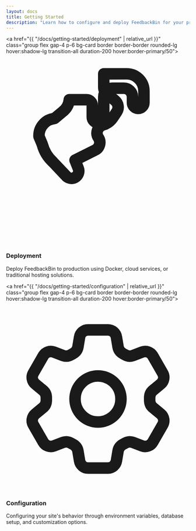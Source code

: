 ```yaml
---
layout: docs
title: Getting Started
description: "Learn how to configure and deploy FeedbackBin for your production feedback management needs."
---
```


<div class="grid grid-cols-1 md:grid-cols-2 gap-6 my-8">

  <a href="{{ "/docs/getting-started/deployment" | relative_url }}" class="group flex gap-4 p-6 bg-card border border-border rounded-lg hover:shadow-lg transition-all duration-200 hover:border-primary/50">
    <div class="w-12 h-12 bg-primary/10 rounded-lg flex items-center justify-center group-hover:bg-primary/20 transition-colors flex-shrink-0 mt-8">
      <svg class="w-6 h-6 text-primary" fill="none" viewBox="0 0 24 24" stroke-width="1.5" stroke="currentColor">
        <path stroke-linecap="round" stroke-linejoin="round" d="M12.75 3.03v.568c0 .334.148.65.405.864l1.068.89c.442.369.535 1.01.216 1.49l-.51.766a2.25 2.25 0 01-1.161.886l-.143.048a1.107 1.107 0 00-.57 1.664c.369.555.169 1.307-.427 1.605L9 13.125l.423 1.059a.956.956 0 01-1.652.928L6.116 13.37a4.718 4.718 0 01-1.39-2.296l-.435-1.044A2.25 2.25 0 016.315 7.7l1.068-.89A2.25 2.25 0 008.25 5.25h2.25c.414 0 .75.336.75.75v1.5c0 .414.336.75.75.75s.75-.336.75-.75V4.875c0-.621.504-1.125 1.125-1.125h1.5c.621 0 1.125.504 1.125 1.125v.75c0 .414.336.75.75.75s.75-.336.75-.75v-1.5a2.25 2.25 0 00-2.25-2.25H12.75z" />
      </svg>
    </div>
    <div>
      <h3 class="text-lg font-semibold mb-2 group-hover:text-primary transition-colors">Deployment</h3>
      <p class="text-muted-foreground text-sm leading-relaxed">
        Deploy FeedbackBin to production using Docker, cloud services, or traditional hosting solutions.
      </p>
    </div>
  </a>

  <a href="{{ "/docs/getting-started/configuration" | relative_url }}" class="group flex gap-4 p-6 bg-card border border-border rounded-lg hover:shadow-lg transition-all duration-200 hover:border-primary/50">
    <div class="w-12 h-12 bg-primary/10 rounded-lg flex items-center justify-center group-hover:bg-primary/20 transition-colors flex-shrink-0 mt-8">
      <svg class="w-6 h-6 text-primary" fill="none" viewBox="0 0 24 24" stroke-width="1.5" stroke="currentColor">
        <path stroke-linecap="round" stroke-linejoin="round" d="M9.594 3.94c.09-.542.56-.94 1.11-.94h2.593c.55 0 1.02.398 1.11.94l.213 1.281c.063.374.313.686.645.87.074.04.147.083.22.127.324.196.72.257 1.075.124l1.217-.456a1.125 1.125 0 011.37.49l1.296 2.247a1.125 1.125 0 01-.26 1.431l-1.003.827c-.293.24-.438.613-.431.992a6.759 6.759 0 010 .255c-.007.378.138.75.43.99l1.005.828c.424.35.534.954.26 1.43l-1.298 2.247a1.125 1.125 0 01-1.369.491l-1.217-.456c-.355-.133-.75-.072-1.076.124a6.57 6.57 0 01-.22.128c-.331.183-.581.495-.644.869l-.213 1.28c-.09.543-.56.941-1.11.941h-2.594c-.55 0-1.019-.398-1.11-.94l-.213-1.281c-.062-.374-.312-.686-.644-.87a6.52 6.52 0 01-.22-.127c-.325-.196-.72-.257-1.076-.124l-1.217.456a1.125 1.125 0 01-1.369-.49l-1.297-2.247a1.125 1.125 0 01.26-1.431l1.004-.827c.292-.24.437-.613.43-.992a6.932 6.932 0 010-.255c.007-.378-.138-.75-.43-.99l-1.004-.828a1.125 1.125 0 01-.26-1.43l1.297-2.247a1.125 1.125 0 011.37-.491l1.216.456c.356.133.751.072 1.076-.124.072-.044.146-.087.22-.128.332-.183.582-.495.644-.869l.214-1.281z" />
        <path stroke-linecap="round" stroke-linejoin="round" d="M15 12a3 3 0 11-6 0 3 3 0 016 0z" />
      </svg>
    </div>
    <div>
      <h3 class="text-lg font-semibold mb-2 group-hover:text-primary transition-colors">Configuration</h3>
      <p class="text-muted-foreground text-sm leading-relaxed">
        Configuring your site's behavior through environment variables, database setup, and customization options.
      </p>
    </div>
  </a>
</div>

